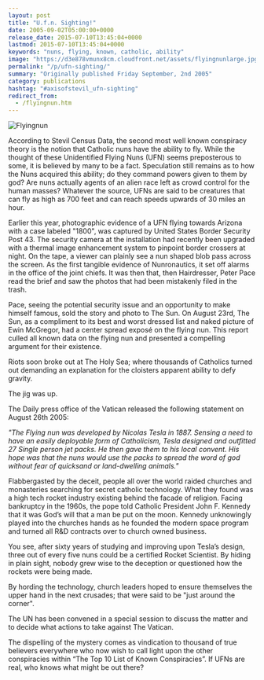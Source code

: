 ```yaml
---
layout: post
title: "U.f.n. Sighting!"
date: 2005-09-02T05:00:00+0000
release_date: 2015-07-10T13:45:04+0000
lastmod: 2015-07-10T13:45:04+0000
keywords: "nuns, flying, known, catholic, ability"
image: "https://d3e878vmunx8cm.cloudfront.net/assets/flyingnunlarge.jpg"
permalink: "/p/ufn-sighting/"
summary: "Originally published Friday September, 2nd 2005"
category: publications
hashtag: "#axisofstevil_ufn-sighting"
redirect_from:
  - /flyingnun.htm
---
```


[id_1]: https://d3e878vmunx8cm.cloudfront.net/assets/flyingnunlarge.jpg "Flyingnun"
![Flyingnun][id_1]

According to Stevil Census Data, the second most well known conspiracy theory is the notion that Catholic nuns have the ability to fly. While the thought of these Unidentified Flying Nuns (UFN) seems preposterous to some, it is believed by many to be a fact. Speculation still remains as to how the Nuns acquired this ability; do they command powers given to them by god? Are nuns actually agents of an alien race left as crowd control for the human masses? Whatever the source, UFNs are said to be creatures that can fly as high as 700 feet and can reach speeds upwards of 30 miles an hour.

Earlier this year, photographic evidence of a UFN flying towards Arizona with a case labeled "1800", was captured by United States Border Security Post 43. The security camera at the installation had recently been upgraded with a thermal image enhancement system to pinpoint border crossers at night. On the tape, a viewer can plainly see a nun shaped blob pass across the screen. As the first tangible evidence of Nunronautics, it set off alarms in the office of the joint chiefs. It was then that, then Hairdresser, Peter Pace read the brief and saw the photos that had been mistakenly filed in the trash.

Pace, seeing the potential security issue and an opportunity to make himself famous, sold the story and photo to The Sun. On August 23rd, The Sun, as a compliment to its best and worst dressed list and naked picture of Ewin McGregor, had a center spread exposé on the flying nun. This report culled all known data on the flying nun and presented a compelling argument for their existence.

Riots soon broke out at The Holy Sea; where thousands of Catholics turned out demanding an explanation for the cloisters apparent ability to defy gravity.

The jig was up.

The Daily press office of the Vatican released the following statement on August 26th 2005:

*"The Flying nun was developed by Nicolas Tesla in 1887. Sensing a need to have an easily deployable form of Catholicism, Tesla designed and outfitted 27 Single person jet packs. He then gave them to his local convent. His hope was that the nuns would use the packs to spread the word of god without fear of quicksand or land-dwelling animals."*

Flabbergasted by the deceit, people all over the world raided churches and monasteries searching for secret catholic technology. What they found was a high tech rocket industry existing behind the facade of religion.
Facing bankruptcy in the 1960s, the pope told Catholic President John F. Kennedy that it was God’s will that a man be put on the moon. Kennedy unknowingly played into the churches hands as he founded the modern space program and turned all R&D contracts over to church owned business.

You see, after sixty years of studying and improving upon Tesla’s design, three out of every five nuns could be a certified Rocket Scientist. By hiding in plain sight, nobody grew wise to the deception or questioned how the rockets were being made.

By hording the technology, church leaders hoped to ensure themselves the upper hand in the next crusades; that were said to be "just around the corner".

The UN has been convened in a special session to discuss the matter and to decide what actions to take against The Vatican.

The dispelling of the mystery comes as vindication to thousand of true believers everywhere who now wish to call light upon the other conspiracies within “The Top 10 List of Known Conspiracies”. If UFNs are real, who knows what might be out there?
